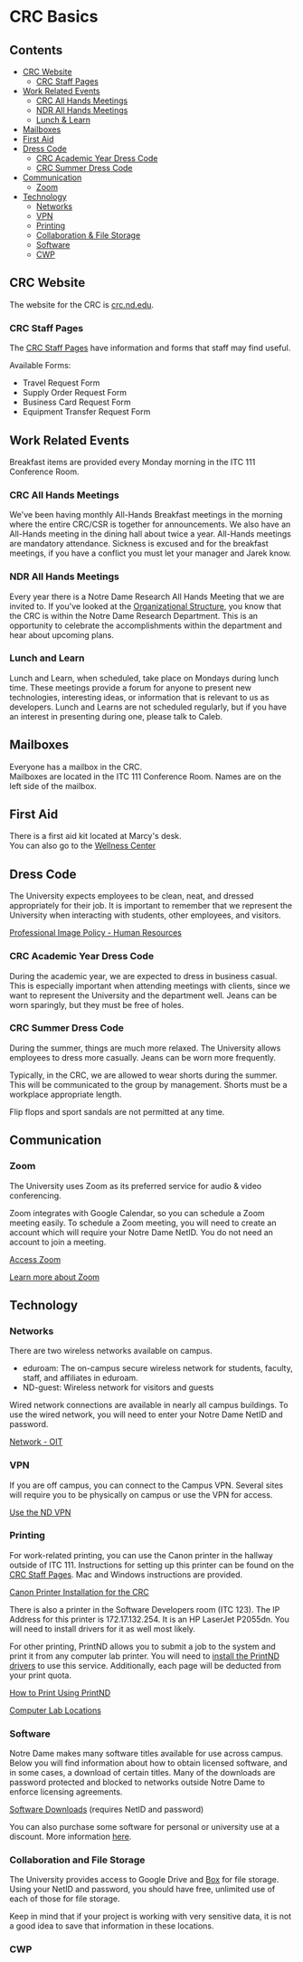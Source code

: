 # CRC Basics

## Contents
* [CRC Website](#crc-website)
    * [CRC Staff Pages](#crc-staff-pages)
* [Work Related Events](#work-related-events)
    * [CRC All Hands Meetings](#crc-all-hands-meetings)
    * [NDR All Hands Meetings](#ndr-all-hands-meetings)
    * [Lunch & Learn](#lunch-and-learn)
* [Mailboxes](#mailboxes)
* [First Aid](#first-aid)
* [Dress Code](#dress-code)
    * [CRC Academic Year Dress Code](#crc-academic-year-dress-code)
    * [CRC Summer Dress Code](#crc-summer-dress-code)
* [Communication](#communication)
    * [Zoom](#zoom)
* [Technology](#technology)
    * [Networks](#networks)
    * [VPN](#vpn)
    * [Printing](#printing)
    * [Collaboration & File Storage](#collaboration-and-file-storage)
    * [Software](#software)
    * [CWP](#cwp)
    
## CRC Website
The website for the CRC is [crc.nd.edu](https://crc.nd.edu).

### CRC Staff Pages
The [CRC Staff Pages](https://crc.nd.edu/index.php/aboutcrc/crc-staff) have information and forms that staff may find useful.

Available Forms:
* Travel Request Form
* Supply Order Request Form
* Business Card Request Form
* Equipment Transfer Request Form

## Work Related Events
Breakfast items are provided every Monday morning in the ITC 111 Conference Room.

### CRC All Hands Meetings
We've been having monthly All-Hands Breakfast meetings in the morning where the entire CRC/CSR is together for announcements. We also have an All-Hands meeting in the dining hall about twice a year. All-Hands meetings are mandatory attendance. Sickness is excused and for the breakfast meetings, if you have a conflict you must let your manager and Jarek know.

### NDR All Hands Meetings
Every year there is a Notre Dame Research All Hands Meeting that we are invited to. If you've looked at the [Organizational Structure](), you know that the CRC is within the Notre Dame Research Department. This is an opportunity to celebrate the accomplishments within the department and hear about upcoming plans.

### Lunch and Learn
Lunch and Learn, when scheduled, take place on Mondays during lunch time. These meetings provide a forum for anyone to present new technologies, interesting ideas, or information that is relevant to us as developers. Lunch and Learns are not scheduled regularly, but if you have an interest in presenting during one, please talk to Caleb.

## Mailboxes
Everyone has a mailbox in the CRC.  
Mailboxes are located in the ITC 111 Conference Room. Names are on the left side of the mailbox.

## First Aid
There is a first aid kit located at Marcy's desk.  
You can also go to the [Wellness Center](http://wellnesscenter.nd.edu)

## Dress Code
The University expects employees to be clean, neat, and dressed appropriately for their job. It is important to remember that we represent the University when interacting with students, other employees, and visitors.

[Professional Image Policy - Human Resources](http://hr.nd.edu/nd-faculty-staff/forms-policies/professional-image/)

### CRC Academic Year Dress Code
During the academic year, we are expected to dress in business casual. This is especially important when attending meetings with clients, since we want to represent the University and the department well. Jeans can be worn sparingly, but they must be free of holes.
 
### CRC Summer Dress Code
During the summer, things are much more relaxed. The University allows employees to dress more casually. Jeans can be worn more frequently. 

Typically, in the CRC, we are allowed to wear shorts during the summer. This will be communicated to the group by management. Shorts must be a workplace appropriate length.

Flip flops and sport sandals are not permitted at any time.


## Communication
### Zoom
The University uses Zoom as its preferred service for audio & video conferencing. 

Zoom integrates with Google Calendar, so you can schedule a Zoom meeting easily. To schedule a Zoom meeting, you will need to create an account which will require your Notre Dame NetID. You do not need an account to join a meeting.

[Access Zoom](https://notredame.zoom.us/)  

[Learn more about Zoom](https://oit.nd.edu/services/conferencing/)

## Technology
### Networks
There are two wireless networks available on campus.
 
* eduroam: The on-campus secure wireless network for students, faculty, staff, and affiliates in eduroam. 
* ND-guest: Wireless network for visitors and guests

Wired network connections are available in nearly all campus buildings. To use the wired network, you will need to enter your Notre Dame NetID and password.

[Network - OIT](https://oit.nd.edu/services/network/)

### VPN
If you are off campus, you can connect to the Campus VPN. Several sites will require you to be physically on campus or use the VPN for access.

[Use the ND VPN](https://vpnaccess.nd.edu/+CSCOE+/logon.html)

### Printing
For work-related printing, you can use the Canon printer in the hallway outside of ITC 111.
Instructions for setting up this printer can be found on the [CRC Staff Pages](https://crc.nd.edu/index.php/aboutcrc/crc-staff).
Mac and Windows instructions are provided.

[Canon Printer Installation for the CRC](https://crc.nd.edu/images/staff/canoninstallinstructions.pdf)

There is also a printer in the Software Developers room (ITC 123). The IP Address for this printer is 172.17.132.254. It is an HP LaserJet P2055dn. You will need to install drivers for it as well most likely.

For other printing, PrintND allows you to submit a job to the system and print it from any computer lab printer. You will need to [install the PrintND drivers](https://oit.nd.edu/services/software/software-downloads/printnd-print-drivers/) to use this service. Additionally, each page will be deducted from your print quota. 

[How to Print Using PrintND](https://nd.service-now.com/kb_view.do?sysparm_article=KB0010724)  

[Computer Lab Locations](https://nd.service-now.com/kb_view.do?sysparm_article=KB0013524)

### Software
Notre Dame makes many software titles available for use across campus. Below you will find information about how to obtain licensed software, and in some cases, a download of certain titles. Many of the downloads are password protected and blocked to networks outside Notre Dame to enforce licensing agreements.

[Software Downloads](https://oit.nd.edu/services/software/software-downloads/) (requires NetID and password)

You can also purchase some software for personal or university use at a discount. More information [here](https://nd.service-now.com/kb_view.do?sysparm_article=KB0011317).

### Collaboration and File Storage
The University provides access to Google Drive and [Box](https://notredame.app.box.com) for file storage. Using your NetID and password, you should have free, unlimited use of each of those for file storage. 

Keep in mind that if your project is working with very sensitive data, it is not a good idea to save that information in these locations.

### CWP

